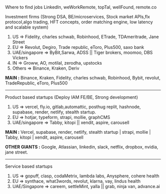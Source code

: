 Where to find jobs
LinkedIn, weWorkRemote, topTal, wellFound, remote.co


Investment firms (Strong DSA, BE/microservices, Stock market APIs,flx protocol,algo trading, HFT concepts, order matching engine, low latency and scalable system)

1. US => Fidelity, charles schwab, Robinhood, ETrade, TDAmeritrade, Jane Street 
2. EU => Revolut, Degiro, Trade republic, eToro, Plus500, saxo bank
3. UAE/singapore => ByBit,Sarwa, ADSS || Tiger brokers, moomoo, DBS Vickers 
4. IN => Groww, AO, motilal, zerodha, upstocks
5. Others => Binance, Kraken, Deriv 

**MAIN :** Binance, Kraken, Fidelity, charles schwab, Robinhood, Bybit, revolut, TradeRepublic, eToro, Plus500

----


Product based startups (Deploy IAM FE/BE, Strong development)
1. US => vercel, fly.io, gitlab,automattic, posthug replit, hashnode, supabase, render, netlify, stealth startup.
2. EU => hotjar, typeform, strapi, mollie, graphCMS
3. UAE/singapore => Tabby, kitopi || xendit, aspire, carousell

**MAIN :** Vercel, supabase, render, netlify, stealth startup | strapi, mollie | Tabby, kitopi | xendit, aspire, carousell

**OTHER GIANTS :** Google, Atlassian, linkedin, slack, netflix, dropbox, nvidia, jane street.

----


Service based startups
1. US => gopuff, clasp, codaMetrix, lambda labs, Anysphere, cohere health
2. EU => synthace, what3words, revolut, klarna, vay, lindus health
3. UAE/Singapore => careem, settleMint, yalla || grab, ninja van, advance.ai




















